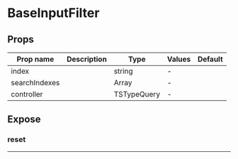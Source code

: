 # BaseInputFilter

## Props

| Prop name     | Description | Type        | Values | Default |
| ------------- | ----------- | ----------- | ------ | ------- |
| index         |             | string      | -      |         |
| searchIndexes |             | Array       | -      |         |
| controller    |             | TSTypeQuery | -      |         |

## Expose

### reset

>

---
